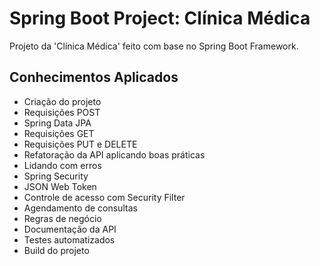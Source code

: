# Spring Boot Project: Clínica Médica
Projeto da 'Clínica Médica' feito com base no Spring Boot Framework.
## Conhecimentos Aplicados
- Criação do projeto
- Requisições POST
- Spring Data JPA
- Requisições GET
- Requisições PUT e DELETE
- Refatoração da API aplicando boas práticas
- Lidando com erros
- Spring Security
- JSON Web Token
- Controle de acesso com Security Filter
- Agendamento de consultas
- Regras de negócio
- Documentação da API
- Testes automatizados
- Build do projeto
